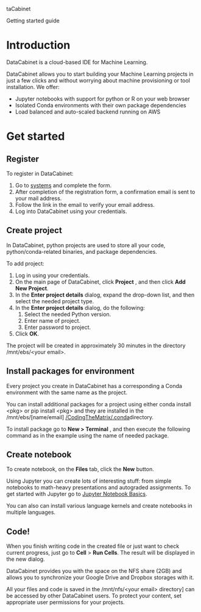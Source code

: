 taCabinet

Getting started guide

# **Introduction**

DataCabinet is a cloud-based IDE for Machine Learning.

DataCabinet allows you to start building your Machine Learning projects in just a few clicks and without worrying about machine provisioning or tool installation. We offer:

- Jupyter notebooks with support for python or R on your web browser
- Isolated Conda environments with their own package dependencies
- Load balanced and auto-scaled backend running on AWS

# **Get started**

## **Register**

To register in DataCabinet:

1. Go to [systems](http://datacabinet.systems) and complete the form.
1. After completion of the registration form, a confirmation email is sent to your mail address.
1. Follow the link in the email to verify your email address.
1. Log into DataCabinet using your credentials.

## **Create project**

In DataCabinet, python projects are used to store all your code, python/conda-related binaries, and package dependencies.

To add project:

1. Log in using your credentials.
1. On the main page of DataCabinet, click **Project** , and then click **Add New Project**.
1. In the **Enter project details** dialog, expand the drop-down list, and then select the needed project type.
1. In the **Enter project details** dialog, do the following:
    1. Select the needed Python version.
    1. Enter name of project.
    1. Enter password to project.
1. Click **OK**.

The project will be created in approximately 30 minutes in the directory /mnt/ebs/&lt;your email&gt;.

## **Install packages for environment**

Every project you create in DataCabinet has a corresponding a Conda environment with the same name as the project.

You can install additional packages for a project using either conda install &lt;pkg&gt; or pip install &lt;pkg&gt; and they are installed in the /mnt/ebs/[name/email] [/CodingTheMatrix/.conda](http://gmail.com/CodingTheMatrix/.conda)directory.

To install package go to **New &gt; Terminal** , and then execute the following command as in the example using the name of needed package.

## **Create notebook**

To create notebook, on the **Files** tab, click the **New** button.

Using Jupyter you can create lots of interesting stuff: from simple notebooks to math-heavy presentations and autograded assignments. To get started with Jupyter go to [Jupyter Notebook Basics](http://jupyter-notebook.readthedocs.io/en/latest/examples/Notebook/Notebook%20Basics.html).

You can also can install various language kernels and create notebooks in multiple languages.

## Code!

When you finish writing code in the created file or just want to check current progress, just go to **Cell** &gt; **Run Cells**. The result will be displayed in the new dialog.

DataCabinet provides you with the space on the NFS share (2GB) and allows you to synchronize your Google Drive and Dropbox storages with it.

All your files and code is saved in the /mnt/nfs/&lt;your email&gt; directory]  can be accessed by other DataCabinet users. To protect your content, set appropriate user permissions for your projects.

